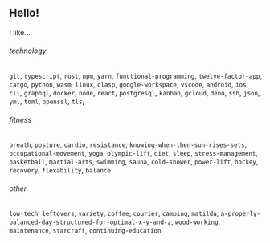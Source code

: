 ## Hello!

I like...

###### technology

`git`, `typescript`, `rust`, `npm`, `yarn`, `functional-programming`, `twelve-factor-app`, `cargo`, `python`, `wasm`, `linux`, `clasp`, `google-workspace`, `vscode`, `android`, `ios`, `cli`, `graphql`, `docker`, `node`, `react`, `postgresql`, `kanban`, `gcloud`, `deno`, `ssh`, `json`, `yml`, `toml`, `openssl`, `tls`, 

###### fitness

`breath`, `posture`, `cardio`, `resistance`, `knowing-when-then-sun-rises-sets`, `occupational-movement`, `yoga`, `olympic-lift`, `diet`, `sleep`, `stress-management`, `basketball`, `martial-arts`, `swimming`, `sauna`, `cold-shower`, `power-lift`, `hockey`, `recovery`, `flexability`, `balance`


###### other 
`low-tech`, `leftovers`, `variety`, `coffee`, `courier`, `camping`, `matilda`, `a-properly-balanced-day-structured-for-optimal-x-y-and-z`, `wood-working`,  `maintenance`, `starcraft`, `continuing-education`
